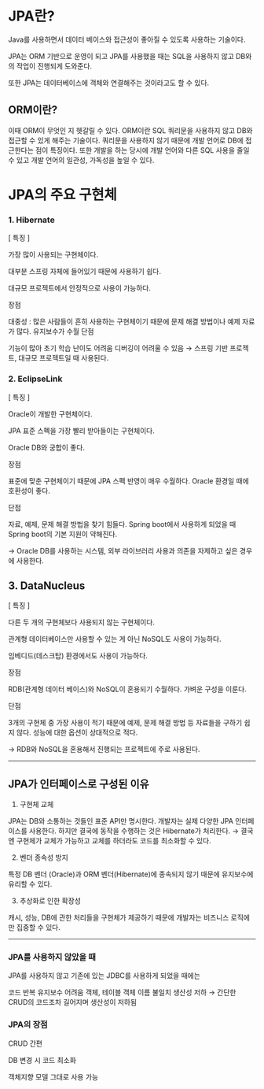 JPA란?
====
Java를 사용하면서 데이터 베이스와 접근성이 좋아질 수 있도록 사용하는 기술이다.

JPA는 ORM 기반으로 운영이 되고 JPA를 사용했을 때는 SQL을 사용하지 않고 DB와의 작업이 진행되게 도와준다.

또한 JPA는 데이터베이스에 객체와 연결해주는 것이라고도 할 수 있다.

 

 

## ORM이란?
이때 ORM이 무엇인 지 헷갈릴 수 있다. ORM이란 SQL 쿼리문을 사용하지 않고 DB와 접근할 수 있게 해주는 기술이다. 쿼리문을 사용하지 않기 때문에 개발 언어로 DB에 접근한다는 점이 특징이다. 또한 개발을 하는 당시에 개발 언어와 다른 SQL 사용을 줄일 수 있고 개발 언어의 일관성, 가독성을 높일 수 있다.

 

 

# JPA의 주요 구현체
### 1. Hibernate

 

[ 특징 ]

 

가장 많이 사용되는 구현체이다.

대부분 스프링 자체에 들어있기 때문에 사용하기 쉽다.

대규모 프로젝트에서 안정적으로 사용이 가능하다.

 

장점

대중성 : 많은 사람들이 흔히 사용하는 구현체이기 때문에 문제 해결 방법이나 예제 자료가 많다.
유지보수가 수월
단점

기능이 많아 초기 학습 난이도 어려움
디버깅이 어려울 수 있음
→ 스프링 기반 프로젝트, 대규모 프로젝트일 때 사용된다.

 

 

 

### 2. EclipseLink

 

[ 특징 ]

 

Oracle이 개발한 구현체이다.

JPA 표준 스펙을 가장 빨리 받아들이는 구현체이다.

Oracle DB와 궁합이 좋다.

 

장점

표준에 맞춘 구현체이기 때문에 JPA 스펙 반영이 매우 수월하다.
Oracle 환경일 때에 호환성이 좋다.
 

 

단점

자료, 예제, 문제 해결 방법을 찾기 힘들다.
Spring boot에서 사용하게 되었을 때 Spring boot의 기본 지원이 약해진다.
 

→ Oracle DB를 사용하는 시스템, 외부 라이브러리 사용과 의존을 자제하고 싶은 경우에 사용한다.

 

 

 

## 3. DataNucleus

 

[ 특징 ]

 

다른 두 개의 구현체보다 사용되지 않는 구현체이다.

관계형 데이터베이스만 사용할 수 있는 게 아닌 NoSQL도 사용이 가능하다.

임베디드(데스크탑) 환경에서도 사용이 가능하다.

 

 

장점

RDB(관계형 데이터 베이스)와 NoSQL이 혼용되기 수월하다.
가벼운 구성을 이룬다.
 

단점

3개의 구현체 중 가장 사용이 적기 때문에 예제, 문제 해결 방법 등 자료들을 구하기 쉽지 않다.
성능에 대한 옵션이 상대적으로 적다.
 

→ RDB와 NoSQL을 혼용해서 진행되는 프로젝트에 주로 사용된다.

 ---

## JPA가 인터페이스로 구성된 이유
1. 구현체 교체

 

JPA는 DB와 소통하는 것들인 표준 API만 명시한다. 개발자는 실제 다양한 JPA 인터페이스를 사용한다.
하지만 결국에 동작을 수행하는 것은 Hibernate가 처리한다.
→ 결국엔 구현체가 교체가 가능하고 교체를 하더라도 코드를 최소화할 수 있다.


2. 벤더 종속성 방지


특정 DB 벤더 (Oracle)과 ORM 벤더(Hibernate)에 종속되지 않기 때문에 유지보수에 유리할 수 있다.

 

3. 추상화로 인한 확장성


캐시, 성능, DB에 관한 처리들을 구현체가 제공하기 때문에 개발자는 비즈니스 로직에만 집중할 수 있다.

-----
 

### JPA를 사용하지 않았을 때
JPA를 사용하지 않고 기존에 있는 JDBC를 사용하게 되었을 때에는

코드 반복
유지보수 어려움
객체, 테이블 객체 이름 불일치
생산성 저하 → 간단한 CRUD의 코드조차 길어지며 생산성이 저하됨


### JPA의 장점
CRUD 간편

DB 변경 시 코드 최소화

객체지향 모델 그대로 사용 가능
